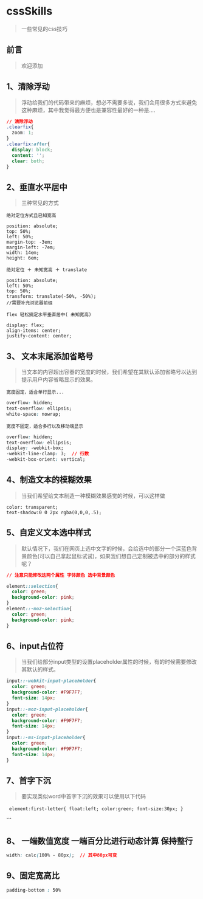 
# cssSkills
> 一些常见的css技巧
## 前言
> 欢迎添加

<!--more-->

## 1、清除浮动
> 浮动给我们的代码带来的麻烦，想必不需要多说，我们会用很多方式来避免这种麻烦，其中我觉得最方便也是兼容性最好的一种是....

```css
// 清除浮动
.clearfix{
  zoom: 1;
}
.clearfix:after{
  display: block;
  content: '';
  clear: both;
}
```

## 2、垂直水平居中
> 三种常见的方式

`绝对定位方式且已知宽高`​

```
position: absolute;
top: 50%;
left: 50%;
margin-top: -3em;
margin-left: -7em;
width: 14em;
height: 6em;
```

`绝对定位 ＋ 未知宽高 ＋ translate`

```
position: absolute;
left: 50%;
top: 50%;
transform: translate(-50%, -50%);
//需要补充浏览器前缀
```


`flex 轻松搞定水平垂直居中( 未知宽高)`

```
display: flex;
align-items: center;
justify-content: center;
```



## 3、 文本末尾添加省略号
> 当文本的内容超出容器的宽度的时候，我们希望在其默认添加省略号以达到提示用户内容省略显示的效果。

`宽度固定，适合单行显示...`

```css
overflow: hidden;
text-overflow: ellipsis;
white-space: nowrap;
```

`宽度不固定，适合多行以及移动端显示`

```css
overflow: hidden;
text-overflow: ellipsis;
display: -webkit-box;
-webkit-line-clamp: 3;  // 行数
-webkit-box-orient: vertical;
```





## 4、制造文本的模糊效果
> 当我们希望给文本制造一种模糊效果感觉的时候，可以这样做

```
color: transparent;
text-shadow:0 0 2px rgba(0,0,0,.5);
```



## 5、自定义文本选中样式
> 默认情况下，我们在网页上选中文字的时候，会给选中的部分一个深蓝色背景颜色(可以自己拿起鼠标试试)，如果我们想自己定制被选中的部分的样式呢？

```css
// 注意只能修改这两个属性 字体颜色 选中背景颜色

element::selection{
  color: green;
  background-color: pink;
}
element::-moz-selection{
  color: green;
  background-color: pink;
}
```



## 6、input占位符
> 当我们给部分input类型的设置placeholder属性的时候，有的时候需要修改其默认的样式。



```css
input::-webkit-input-placeholder{
  color: green;
  background-color: #F9F7F7;
  font-size: 14px;
}
input::-moz-input-placeholder{
  color: green;
  background-color: #F9F7F7;
  font-size: 14px;
}
input::-ms-input-placeholder{
  color: green;
  background-color: #F9F7F7;
  font-size: 14px;
}
```



## 7、首字下沉
> 要实现类似word中首字下沉的效果可以使用以下代码

​```
element:first-letter{
  float:left;
  color:green;
  font-size:30px;
}
​```


​```

## 8、 一端数值宽度  一端百分比进行动态计算  保持整行

```css
width: calc(100% - 80px);  // 其中80px可变
```



## 9、固定宽高比

```css
padding-bottom : 50%
```

